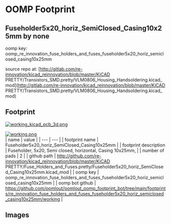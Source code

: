 # OOMP Footprint  
## Fuseholder5x20_horiz_SemiClosed_Casing10x25mm  by none  
  
oomp key: oomp_re_innovation_fuse_holders_and_fuses_fuseholder5x20_horiz_semiclosed_casing10x25mm  
  
source repo at: [http://gitlab.com/re-innovation/kicad_reinnovation/blob/master/KiCAD PRETTY/Transistors_SMD.pretty/VLM0806_Housing_Handsoldering.kicad_mod](http://gitlab.com/re-innovation/kicad_reinnovation/blob/master/KiCAD PRETTY/Transistors_SMD.pretty/VLM0806_Housing_Handsoldering.kicad_mod)  
## Footprint  
  
[![working_kicad_pcb_3d.png](working_kicad_pcb_3d_600.png)](working_kicad_pcb_3d.png)  
  
[![working.png](working_600.png)](working.png)  
| name | value | 
| --- | --- | 
| footprint name | Fuseholder5x20_horiz_SemiClosed_Casing10x25mm | 
| footprint description | Fuseholder, 5x20, Semi closed, horizontal, Casing 10x25mm, | 
| number of pads | 2 | 
| github path | http://github.com/re-innovation/kicad_reinnovation/blob/master/KiCAD PRETTY/Fuse_Holders_and_Fuses.pretty/Fuseholder5x20_horiz_SemiClosed_Casing10x25mm.kicad_mod | 
| oomp key | oomp_re_innovation_fuse_holders_and_fuses_fuseholder5x20_horiz_semiclosed_casing10x25mm | 
| oomp bot github | https://github.com/oomlout/oomlout_oomp_footprint_bot/tree/main/footprints/re_innovation_fuse_holders_and_fuses_fuseholder5x20_horiz_semiclosed_casing10x25mm/working | 
## Images  
